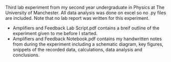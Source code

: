 Third lab experiment from my second year undergraduate in Physics at The University of Manchester. All data analysis was done on excel so no .py files are included. Note that no lab report was written for this experiment.

* Amplifiers and Feedback Lab Script.pdf contains a breif outline of the experiment given to me before I started.
* Amplifiers and Feedback Notebook.pdf contains my handwritten notes from during the experiment including a schematic diagram, key figures, snippets of the recorded data, calculations, data analysis and conclusions.
